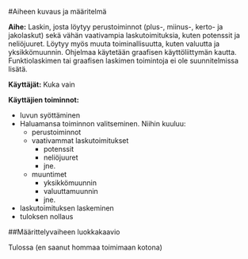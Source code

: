 #Aiheen kuvaus ja määritelmä

**Aihe:** Laskin, josta löytyy perustoiminnot (plus-, miinus-, kerto- ja jakolaskut) sekä vähän vaativampia laskutoimituksia, kuten potenssit ja neliöjuuret. Löytyy myös muuta toiminallisuutta, kuten valuutta ja yksikkömuunnin. Ohjelmaa käytetään graafisen käyttöliittymän kautta. Funktiolaskimen tai graafisen laskimen toimintoja ei ole suunnitelmissa lisätä.

**Käyttäjät:** Kuka vain

**Käyttäjien toiminnot:** 
* luvun syöttäminen
* Haluamansa toiminnon valitseminen. Niihin kuuluu:  
  * perustoiminnot  
  * vaativammat laskutoimitukset    
    * potenssit    
    * neliöjuuret    
    * jne.  
  * muuntimet    
    * yksikkömuunnin    
    * valuuttamuunnin    
    * jne.
* laskutoimituksen laskeminen
* tuloksen nollaus

##Määrittelyvaiheen luokkakaavio

Tulossa (en saanut hommaa toimimaan kotona)
